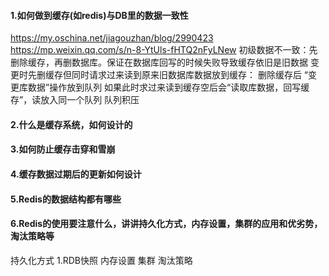 #### 1.如何做到缓存(如redis)与DB里的数据一致性
  https://my.oschina.net/jiagouzhan/blog/2990423
  https://mp.weixin.qq.com/s/n-8-YtUls-fHTQ2nFyLNew
初级数据不一致：先删除缓存，再删数据库。保证在数据库回写的时候失败导致缓存依旧是旧数据
变更时先删缓存但同时请求过来读到原来旧数据库数据放到缓存：
   删除缓存后 “变更库数据”操作放到队列
   如果此时求过来读到缓存空后会“读取库数据，回写缓存”，读放入同一个队列
   队列积压
  
  
#### 2.什么是缓存系统，如何设计的


#### 3.如何防止缓存击穿和雪崩


#### 4.缓存数据过期后的更新如何设计


#### 5.Redis的数据结构都有哪些


#### 6.Redis的使用要注意什么，讲讲持久化方式，内存设置，集群的应用和优劣势，淘汰策略等
持久化方式  1.RDB快照
内存设置
集群
淘汰策略